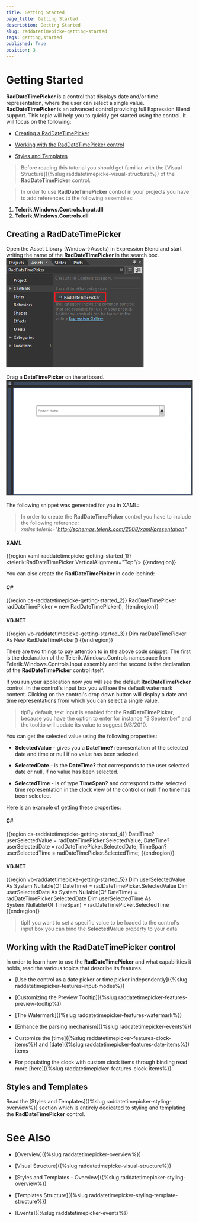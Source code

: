 ```yaml
---
title: Getting Started
page_title: Getting Started
description: Getting Started
slug: raddatetimepicke-getting-started
tags: getting,started
published: True
position: 3
---
```


# Getting Started

__RadDateTimePicker__ is a control that displays date and/or time representation, where the user can select a single value. __RadDateTimePicker__ is an advanced control providing full Expression Blend support. This topic will help you to quickly get started using the control. It will focus on the following:

* [Creating a RadDateTimePicker](#creating-a-raddatetimepicker)

* [Working with the RadDateTimePicker control](#working-with-the-raddatetimepicker-control)

* [Styles and Templates](#styles-and-templates)

>Before reading this tutorial you should get familiar with the [Visual Structure]({%slug raddatetimepicke-visual-structure%}) of the __RadDateTimePicker__ control.
                 
<!-- -->   

>In order to use __RadDateTimePicker__ control in your projects you have to add references to the following assemblies:
1. __Telerik.Windows.Controls.Input.dll__
2. __Telerik.Windows.Controls.dll__

## Creating a RadDateTimePicker

Open the Asset Library (Window->Assets) in Expression Blend and start writing the name of the __RadDateTimePicker__ in the search box.
         
![](images/dateTimePicker_getting_started_010.png)

Drag a __DateTimePicker__ on the artboard.
         
![](images/dateTimePicker_getting_started_020.png)

The following snippet was generated for you in XAML:

>In order to create the __RadDateTimePicker__ control you have to include the following reference:
_xmlns:telerik="http://schemas.telerik.com/2008/xaml/presentation"_

#### __XAML__
{{region xaml-raddatetimepicke-getting-started_1}}
	<telerik:RadDateTimePicker VerticalAlignment="Top"/>
{{endregion}}

You can also create the __RadDateTimePicker__ in code-behind:

#### __C#__
{{region cs-raddatetimepicke-getting-started_2}}
	RadDateTimePicker radDateTimePicker = new RadDateTimePicker();
{{endregion}}

#### __VB.NET__
{{region vb-raddatetimepicke-getting-started_3}}
	Dim radDateTimePicker As New RadDateTimePicker()
{{endregion}}

There are two things to pay attention to in the above code snippet. The first is the declaration of the Telerik.Windows.Controls namespace from Telerik.Windows.Controls.Input assembly and the second is the declaration of the __RadDateTimePicker__ control itself.

If you run your application now you will see the default __RadDateTimePicker__ control.  In the control's input box you will see the default watermark content. Clicking on the control's drop down button will display a date and time representations from which you can select a single value.

>tipBy default, text input is enabled for the __RadDateTimePicker__, because you have the option to enter for instance "3 September" and the tooltip will update its value to suggest 9/3/2010.

You can get the selected value using the following properties:

* __SelectedValue__ - gives you a __DateTime?__ representation of the selected date and time or null if no value has been selected.

* __SelectedDate__ - is the __DateTime?__ that corresponds to the user selected date or null, if no value has been selected. 

* __SelectedTime__ - is of type __TimeSpan?__ and correspond to the selected time representation in the clock view of the control or null if no time has been selected. 

Here is an example of getting these properties:

#### __C#__
{{region cs-raddatetimepicke-getting-started_4}}
	DateTime? userSelectedValue = radDateTimePicker.SelectedValue;
	DateTime? userSelectedDate = radDateTimePicker.SelectedDate;
	TimeSpan? userSelectedTime = radDateTimePicker.SelectedTime;
{{endregion}}



#### __VB.NET__

{{region vb-raddatetimepicke-getting-started_5}}
	Dim userSelectedValue As System.Nullable(Of DateTime) = radDateTimePicker.SelectedValue
	Dim userSelectedDate As System.Nullable(Of DateTime) = radDateTimePicker.SelectedDate
	Dim userSelectedTime As System.Nullable(Of TimeSpan) = radDateTimePicker.SelectedTime
{{endregion}}

>tipIf you want to set a specific value to be loaded to the control's input box you can bind the __SelectedValue__ property to your data.

## Working with the RadDateTimePicker control

In order to learn how to use the __RadDateTimePicker__ and what capabilities it holds, read the various topics that describe its features.

* [Use the control as a date picker or time picker independently]({%slug raddatetimepicker-features-input-modes%})

* [Customizing the Preview Tooltip]({%slug raddatetimepicker-features-preview-tooltip%})

* [The Watermark]({%slug raddatetimepicker-features-watermark%})

* [Enhance the parsing mechanism]({%slug raddatetimepicker-events%})

* Customize the [time]({%slug raddatetimepicker-features-clock-items%}) and [date]({%slug raddatetimepicker-features-date-items%}) items 

* For populating the clock with custom clock items through binding read more [here]({%slug raddatetimepicker-features-clock-items%}).

## Styles and Templates

Read the [Styles and Templates]({%slug raddatetimepicker-styling-overview%}) section which is entirely dedicated to styling and templating the __RadDateTimePicker__ control.

# See Also

 * [Overview]({%slug raddatetimepicker-overview%})

 * [Visual Structure]({%slug raddatetimepicke-visual-structure%})

 * [Styles and Templates - Overview]({%slug raddatetimepicker-styling-overview%})

 * [Templates Structure]({%slug raddatetimepicker-styling-template-structure%})

 * [Events]({%slug raddatetimepicker-events%})
